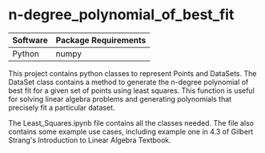 # n-degree_polynomial_of_best_fit

| Software  | Package Requirements |
| ------------- | ------------- |
| Python  | numpy|

This project contains python classes to represent Points and DataSets. The DataSet class contains a method to generate the n-degree polynomial of best fit for a given set of points using least squares. This function is useful for solving linear algebra problems and generating polynomials that precisely fit a particular dataset.

The Least_Squares.ipynb file contains all the classes needed. The file also contains some example use cases, including example one in 4.3 of Gilbert Strang's Introduction to Linear Algebra Textbook.

